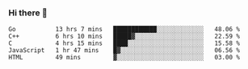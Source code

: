 ### Hi there 👋

<!--
**KLXLjun/KLXLjun** is a ✨ _special_ ✨ repository because its `README.md` (this file) appears on your GitHub profile.

Here are some ideas to get you started:

- 🔭 I’m currently working on ...
- 🌱 I’m currently learning ...
- 👯 I’m looking to collaborate on ...
- 🤔 I’m looking for help with ...
- 💬 Ask me about ...
- 📫 How to reach me: ...
- 😄 Pronouns: ...
- ⚡ Fun fact: ...
-->

<!--START_SECTION:waka-->
```text
Go           13 hrs 7 mins   ████████████░░░░░░░░░░░░░   48.06 % 
C++          6 hrs 10 mins   █████▓░░░░░░░░░░░░░░░░░░░   22.59 % 
C            4 hrs 15 mins   ████░░░░░░░░░░░░░░░░░░░░░   15.58 % 
JavaScript   1 hr 47 mins    █▓░░░░░░░░░░░░░░░░░░░░░░░   06.56 % 
HTML         49 mins         ▓░░░░░░░░░░░░░░░░░░░░░░░░   03.00 % 
```
<!--END_SECTION:waka-->
